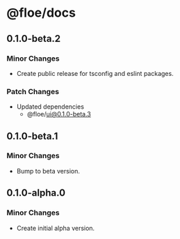# @floe/docs

## 0.1.0-beta.2

### Minor Changes

- Create public release for tsconfig and eslint packages.

### Patch Changes

- Updated dependencies
  - @floe/ui@0.1.0-beta.3

## 0.1.0-beta.1

### Minor Changes

- Bump to beta version.

## 0.1.0-alpha.0

### Minor Changes

- Create initial alpha version.
